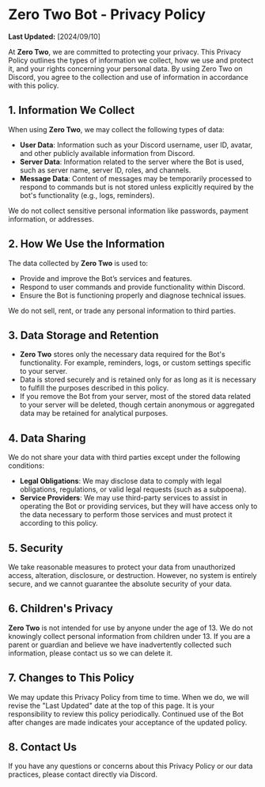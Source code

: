 # **Zero Two Bot - Privacy Policy**

**Last Updated:** [2024/09/10]

At **Zero Two**, we are committed to protecting your privacy. This Privacy Policy outlines the types of information we collect, how we use and protect it, and your rights concerning your personal data. By using Zero Two on Discord, you agree to the collection and use of information in accordance with this policy.

## 1. **Information We Collect**

When using **Zero Two**, we may collect the following types of data:
- **User Data**: Information such as your Discord username, user ID, avatar, and other publicly available information from Discord.
- **Server Data**: Information related to the server where the Bot is used, such as server name, server ID, roles, and channels.
- **Message Data**: Content of messages may be temporarily processed to respond to commands but is not stored unless explicitly required by the bot's functionality (e.g., logs, reminders).

We do not collect sensitive personal information like passwords, payment information, or addresses.

## 2. **How We Use the Information**

The data collected by **Zero Two** is used to:
- Provide and improve the Bot’s services and features.
- Respond to user commands and provide functionality within Discord.
- Ensure the Bot is functioning properly and diagnose technical issues.

We do not sell, rent, or trade any personal information to third parties.

## 3. **Data Storage and Retention**

- **Zero Two** stores only the necessary data required for the Bot's functionality. For example, reminders, logs, or custom settings specific to your server.
- Data is stored securely and is retained only for as long as it is necessary to fulfill the purposes described in this policy.
- If you remove the Bot from your server, most of the stored data related to your server will be deleted, though certain anonymous or aggregated data may be retained for analytical purposes.

## 4. **Data Sharing**

We do not share your data with third parties except under the following conditions:
- **Legal Obligations**: We may disclose data to comply with legal obligations, regulations, or valid legal requests (such as a subpoena).
- **Service Providers**: We may use third-party services to assist in operating the Bot or providing services, but they will have access only to the data necessary to perform those services and must protect it according to this policy.


## 5. **Security**

We take reasonable measures to protect your data from unauthorized access, alteration, disclosure, or destruction. However, no system is entirely secure, and we cannot guarantee the absolute security of your data.

## 6. **Children's Privacy**

**Zero Two** is not intended for use by anyone under the age of 13. We do not knowingly collect personal information from children under 13. If you are a parent or guardian and believe we have inadvertently collected such information, please contact us so we can delete it.

## 7. **Changes to This Policy**

We may update this Privacy Policy from time to time. When we do, we will revise the "Last Updated" date at the top of this page. It is your responsibility to review this policy periodically. Continued use of the Bot after changes are made indicates your acceptance of the updated policy.

## 8. **Contact Us**

If you have any questions or concerns about this Privacy Policy or our data practices, please contact directly via Discord.
